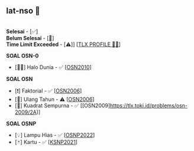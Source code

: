 ## lat-nso 🎉
\
**Selesai** - [✅]\
**Belum Selesai** - [🚧]\
**Time Limit Exceeded** - [⚠️]]
[[TLX PROFILE 🧑🏻](https://tlx.toki.id/profiles/Viriya6)]

**SOAL OSN-0**
* [👋🏻] Halo Dunia - ✅ [[OSN2010](https://tlx.toki.id/problems/osn-2010/0A)]

**SOAL OSN**
* [❗] Faktorial - ✅ [[OSN2006](https://tlx.toki.id/problems/osn-2006/A)]
* [🎂] Ulang Tahun - ⚠️ [[OSN2006](https://tlx.toki.id/problems/osn-2006/C)]
* [🔢] Kuadrat Sempurna - ✅ [[OSN2009]https://tlx.toki.id/problems/osn-2009/2A)]

**SOAL OSNP**
* [💡] Lampu Hias - ✅ [[OSNP2022](https://tlx.toki.id/problems/osnp-2022/B1)]
* [🃏] Kartu - ✅ [[KSNP2021](https://tlx.toki.id/problems/ksnp-2021/B2)]

